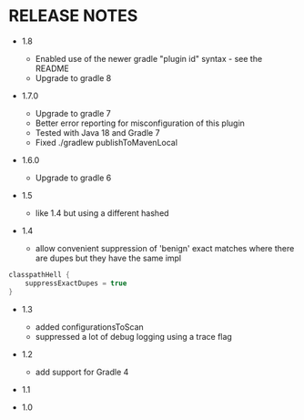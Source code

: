 # RELEASE NOTES

- 1.8

  - Enabled use of the newer gradle "plugin id" syntax - see the README
  - Upgrade to gradle 8


- 1.7.0

  - Upgrade to gradle 7
  - Better error reporting for misconfiguration of this plugin
  - Tested with Java 18 and Gradle 7 
  - Fixed   ./gradlew   publishToMavenLocal


- 1.6.0

  - Upgrade to gradle 6

- 1.5

  - like 1.4 but using a different hashed
  
- 1.4

  - allow convenient suppression of 'benign' exact matches where there are dupes but they have the same impl
  
```groovy
classpathHell {
    suppressExactDupes = true
}
```
 

- 1.3

  - added configurationsToScan
  - suppressed a lot of debug logging using a trace flag

- 1.2

  - add support for Gradle 4

- 1.1

- 1.0
